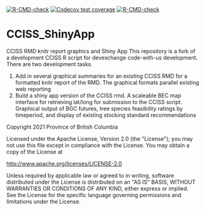 <!-- badges: start -->
[![R-CMD-check](https://github.com/meztez/CCISS_ShinyApp/workflows/R-CMD-check/badge.svg)](https://github.com/meztez/CCISS_ShinyApp/actions)
[![Codecov test coverage](https://codecov.io/gh/meztez/CCISS_ShinyApp/branch/main/graph/badge.svg)](https://codecov.io/gh/meztez/CCISS_ShinyApp?branch=main)
[![R-CMD-check](https://github.com/bcgov/CCISS_ShinyApp/workflows/R-CMD-check/badge.svg)](https://github.com/bcgov/CCISS_ShinyApp/actions)
<!-- badges: end -->

# CCISS_ShinyApp
CCISS RMD knitr report graphics and Shiny App
This repository is a fork of a development CCISS R script for devexchange code-with-us development.
There are two development tasks.
1. Add in several graphical summaries for an existing CCISS RMD for a formatted knitr report of the RMD. The graphical formats parallel existing web reporting 
2. Build a shiny app version of the CCISS rmd.
 A scaleable BEC map interface for retrieving lat/long for submission to the CCISS script. 
 Graphical output of BGC futures, tree species feasibility ratings by timeperiod, and display of existing stocking standard recommendations

Copyright 2021 Province of British Columbia

Licensed under the Apache License, Version 2.0 (the "License");
you may not use this file except in compliance with the License.
You may obtain a copy of the License at

http://www.apache.org/licenses/LICENSE-2.0

Unless required by applicable law or agreed to in writing, software
distributed under the License is distributed on an "AS IS" BASIS,
WITHOUT WARRANTIES OR CONDITIONS OF ANY KIND, either express or implied.
See the License for the specific language governing permissions and
limitations under the License.

